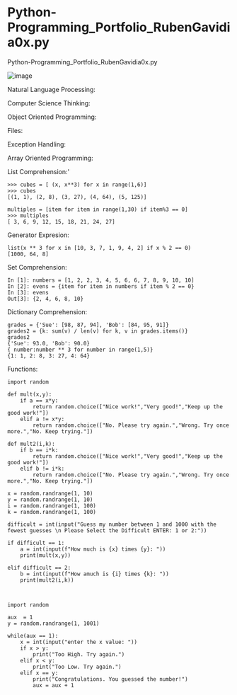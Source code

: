 # Python-Programming_Portfolio_RubenGavidia0x.py
Python-Programming_Portfolio_RubenGavidia0x.py

![image](https://user-images.githubusercontent.com/35381213/140606509-50395f62-4a6e-4078-8ef0-930c28be162d.png)

Natural Language Processing:

Computer Science Thinking:

Object Oriented Programming:

Files:

Exception Handling:

Array Oriented Programming:



List Comprehension:'

```
>>> cubes = [ (x, x**3) for x in range(1,6)]
>>> cubes
[(1, 1), (2, 8), (3, 27), (4, 64), (5, 125)]

multiples = [item for item in range(1,30) if item%3 == 0]
>>> multiples
[ 3, 6, 9, 12, 15, 18, 21, 24, 27]

```
Generator Expresion:
```
list(x ** 3 for x in [10, 3, 7, 1, 9, 4, 2] if x % 2 == 0)
[1000, 64, 8]

```

Set Comprehension:

```
In [1]: numbers = [1, 2, 2, 3, 4, 5, 6, 6, 7, 8, 9, 10, 10]
In [2]: evens = {item for item in numbers if item % 2 == 0}
In [3]: evens
Out[3]: {2, 4, 6, 8, 10}
```

Dictionary Comprehension:
```
grades = {'Sue': [98, 87, 94], 'Bob': [84, 95, 91]}
grades2 = {k: sum(v) / len(v) for k, v in grades.items()}
grades2
{'Sue': 93.0, 'Bob': 90.0}
{ number:number ** 3 for number in range(1,5)}
{1: 1, 2: 8, 3: 27, 4: 64}
```
Functions:
```
import random

def mult(x,y):
    if a == x*y:
        return random.choice(["Nice work!","Very good!","Keep up the good work!"])
    elif a != x*y:
        return random.choice(["No. Please try again.","Wrong. Try once more.","No. Keep trying."])

def mult2(i,k):
    if b == i*k:
        return random.choice(["Nice work!","Very good!","Keep up the good work!"])
    elif b != i*k:
        return random.choice(["No. Please try again.","Wrong. Try once more.","No. Keep trying."])
    
x = random.randrange(1, 10)
y = random.randrange(1, 10)
i = random.randrange(1, 100)
k = random.randrange(1, 100)

difficult = int(input("Guess my number between 1 and 1000 with the fewest guesses \n Please Select the Difficult ENTER: 1 or 2:"))

if difficult == 1:
    a = int(input(f"How much is {x} times {y}: "))
    print(mult(x,y))
    
elif difficult == 2:
    b = int(input(f"How amuch is {i} times {k}: "))
    print(mult2(i,k))
   
    
```

```
import random

aux  = 1
y = random.randrange(1, 1001)

while(aux == 1):
    x = int(input("enter the x value: "))
    if x > y:
        print("Too High. Try again.")
    elif x < y:
        print("Too Low. Try again.")
    elif x == y:
        print("Congratulations. You guessed the number!")
        aux = aux + 1

```

